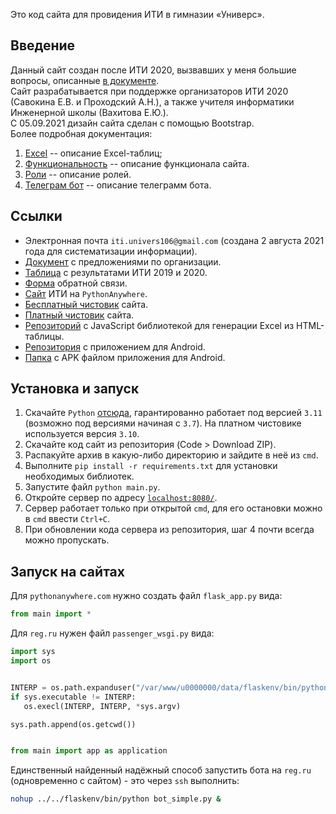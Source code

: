 Это код сайта для провидения ИТИ в гимназии «Универс».  

## Введение
Данный сайт создан после ИТИ 2020, вызвавших у меня большие вопросы, описанные [в документе](https://docs.google.com/document/d/1-kQDHJF7G2VTbGUDE-pVWSsK-hd90rPEaE97XZG1YqY/edit?usp=sharing).  
Сайт разрабатывается при поддержке организаторов ИТИ 2020 (Савокина Е.В. и Проходский А.Н.), а также
учителя информатики Инженерной школы (Вахитова Е.Ю.).  
С 05.09.2021 дизайн сайта сделан с помощью Bootstrap.  
Более подробная документация:
1. [Excel](docs/Excel.md) -- описание Excel-таблиц;
2. [Функциональность](docs/functional.md) -- описание функционала сайта.
3. [Роли](docs/roles.md) -- описание ролей.
4. [Телеграм бот](docs/bot.md) -- описание телеграмм бота.


## Ссылки
+ Электронная почта `iti.univers106@gmail.com` (создана 2 августа 2021 года для систематизации информации).
+ [Документ](https://docs.google.com/document/d/1-kQDHJF7G2VTbGUDE-pVWSsK-hd90rPEaE97XZG1YqY/edit?usp=sharing) с предложениями по организации.
+ [Таблица](https://drive.google.com/file/d/1v1KRGQv0LXIG6qS9Tl2b0p9_R18J4shq/view?usp=sharing) с результатами ИТИ 2019 и 2020.
+ [Форма](https://docs.google.com/forms/d/e/1FAIpQLSd7FopqmHoR5Ugcg_-ZAs-guy8NHS5PSvvDsx_rYetaPMKxjw/viewform?usp=sf_link) обратной связи.
+ [Сайт](https://slavashestakov2005.pythonanywhere.com/) ИТИ на `PythonAnywhere`.
+ [Бесплатный чистовик](https://iti106.pythonanywhere.com/) сайта.
+ [Платный чистовик](http://iti.univers.su/) сайта.
+ [Репозиторий](https://github.com/linways/table-to-excel) c JavaScript библиотекой для генерации Excel из HTML-таблицы.
+ [Репозитория](https://github.com/slavashestakov2005/ITI-scaner) с приложением для Android.
+ [Папка](https://drive.google.com/drive/folders/1WF8ALf5ctRKGO5r7q5AP5IopGNHC8Va5?usp=drive_link) с APK файлом приложения для Android.


## Установка и запуск
1. Скачайте `Python` [отсюда](https://www.python.org/downloads/), гарантированно работает под версией `3.11` (возможно под версиями начиная с `3.7`). На платном чистовике используется версия `3.10`.
2. Скачайте код сайт из репозитория (Code > Download ZIP).
3. Распакуйте архив в какую-либо директорию и зайдите в неё из `cmd`.
4. Выполните `pip install -r requirements.txt` для установки необходимых библиотек.
5. Запустите файл `python main.py`.
6. Откройте сервер по адресу [`localhost:8080/`](http://localhost:8080/).
7. Сервер работает только при открытой `cmd`, для его остановки можно в `cmd` ввести `Ctrl+C`.
8. При обновлении кода сервера из репозитория, шаг 4 почти всегда можно пропускать.


## Запуск на сайтах
Для `pythonanywhere.com` нужно создать файл `flask_app.py` вида:
```py
from main import *
```

Для `reg.ru` нужен файл `passenger_wsgi.py` вида:
```py
import sys
import os


INTERP = os.path.expanduser("/var/www/u0000000/data/flaskenv/bin/python")
if sys.executable != INTERP:
   os.execl(INTERP, INTERP, *sys.argv)

sys.path.append(os.getcwd())


from main import app as application
```

Единственный найденный надёжный способ запустить бота на `reg.ru` (одновременно с сайтом) - это через `ssh` выполнить:
```bash
nohup ../../flaskenv/bin/python bot_simple.py &
```
